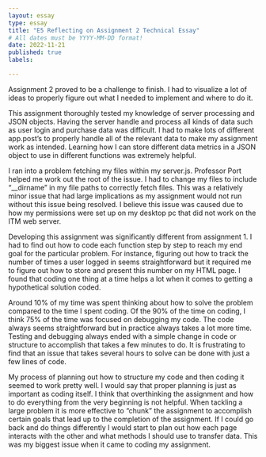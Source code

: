 ```yaml
---
layout: essay
type: essay
title: "E5 Reflecting on Assignment 2 Technical Essay"
# All dates must be YYYY-MM-DD format!
date: 2022-11-21
published: true
labels:

---
```

Assignment 2 proved to be a challenge to finish. I had to visualize a lot of ideas to properly figure out what I needed to implement and where to do it. 

This assignment thoroughly tested my knowledge of server processing and JSON objects. Having the server handle and process all kinds of data such as user login and purchase data was difficult. I had to make lots of different app.post’s to properly handle all of the relevant data to make my assignment work as intended. Learning how I can store different data metrics in a JSON object to use in different functions was extremely helpful.

I ran into a problem fetching my files within my server.js. Professor Port helped me work out the root of the issue. I had to change my files to include “__dirname” in my file paths to correctly fetch files. This was a relatively minor issue that had large implications as my assignment would not run without this issue being resolved. I believe this issue was caused due to how my permissions were set up on my desktop pc that did not work on the ITM web server.

Developing this assignment was significantly different from assignment 1. I had to find out how to code each function step by step to reach my end goal for the particular problem. For instance, figuring out how to track the number of times a user logged in seems straightforward but it required me to figure out how to store and present this number on my HTML page. I found that coding one thing at a time helps a lot when it comes to getting a hypothetical solution coded.

Around 10% of my time was spent thinking about how to solve the problem compared to the time I spent coding. Of the 90% of the time on coding, I think 75% of the time was focused on debugging my code. The code always seems straightforward but in practice always takes a lot more time. Testing and debugging always ended with a simple change in code or structure to accomplish that takes a few minutes to do. It is frustrating to find that an issue that takes several hours to solve can be done with just a few lines of code.

My process of planning out how to structure my code and then coding it seemed to work pretty well. I would say that proper planning is just as important as coding itself. I think that overthinking the assignment and how to do everything from the very beginning is not helpful. When tackling a large problem it is more effective to “chunk” the assignment to accomplish certain goals that lead up to the completion of the assignment. If I could go back and do things differently I would start to plan out how each page interacts with the other and what methods I should use to transfer data. This was my biggest issue when it came to coding my assignment.

